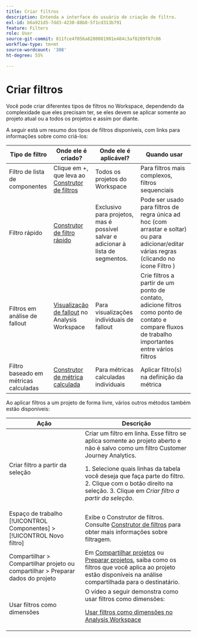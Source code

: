 ```yaml
---
title: Criar filtros
description: Entenda a interface do usuário de criação de filtro.
exl-id: b6a921d5-7dd3-4230-88b8-5f1cd313b791
feature: Filters
role: User
source-git-commit: 811fce4f056a6280081901e484c3af8209f87c06
workflow-type: tm+mt
source-wordcount: '308'
ht-degree: 55%

---
```


# Criar filtros

Você pode criar diferentes tipos de filtros no Workspace, dependendo da complexidade que eles precisam ter, se eles devem se aplicar somente ao projeto atual ou a todos os projetos e assim por diante.

A seguir está um resumo dos tipos de filtros disponíveis, com links para informações sobre como criá-los:

| Tipo de filtro | Onde ele é criado? | Onde ele é aplicável? | Quando usar |
| --- | --- | --- | --- |
| Filtro de lista de componentes | Clique em +, que leva ao [Construtor de filtros](/help/components/filters/filter-builder.md) | Todos os projetos do Workspace | Para filtros mais complexos, filtros sequenciais |
| Filtro rápido | [Construtor de filtro rápido](/help/components/filters/quick-filters.md) | Exclusivo para projetos, mas é possível salvar e adicionar à lista de segmentos. | Pode ser usado para filtros de regra única ad hoc (com arrastar e soltar) ou para adicionar/editar várias regras (clicando no ícone Filtro ) |
| Filtros em análise de fallout | [Visualização de fallout](/help/analysis-workspace/visualizations/fallout/compare-segments-fallout.md) no Analysis Workspace | Para visualizações individuais de fallout | Crie filtros a partir de um ponto de contato, adicione filtros como ponto de contato e compare fluxos de trabalho importantes entre vários filtros |
| Filtro baseado em métricas calculadas | [Construtor de métrica calculada](/help/components/calc-metrics/cm-workflow/metrics-with-segments.md) | Para métricas calculadas individuais | Aplicar filtro(s) na definição da métrica |

Ao aplicar filtros a um projeto de forma livre, vários outros métodos também estão disponíveis:

| Ação | Descrição |
| --- | --- |
| Criar filtro a partir da seleção | Criar um filtro em linha. Esse filtro se aplica somente ao projeto aberto e não é salvo como um filtro Customer Journey Analytics.<p> 1. Selecione quais linhas da tabela você deseja que faça parte do filtro.  2. Clique com o botão direito na seleção.  3. Clique em *Criar filtro a partir da seleção*. |
| Espaço de trabalho [!UICONTROL Componentes] > [!UICONTROL Novo filtro] | Exibe o Construtor de filtros. Consulte [Construtor de filtros](/help/components/filters/filter-builder.md) para obter mais informações sobre filtragem. |
| Compartilhar > Compartilhar projeto ou compartilhar > Preparar dados do projeto | Em [Compartilhar projetos](/help/analysis-workspace/curate-share/share-projects.md) ou [Preparar projetos](/help/analysis-workspace/curate-share/curate.md), saiba como os filtros que você aplica ao projeto estão disponíveis na análise compartilhada para o destinatário. |
| Usar filtros como dimensões | O vídeo a seguir demonstra como usar filtros como dimensões:  <p>[Usar filtros como dimensões no Analysis Workspace](https://experienceleague.adobe.com/docs/customer-journey-analytics-learn/tutorials/components/filters/use-filters-as-dimensions.html?lang=pt-BR)</p> |
